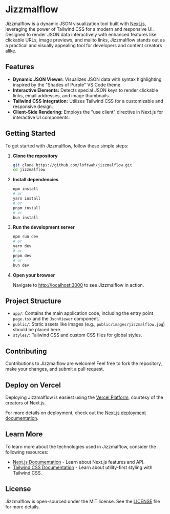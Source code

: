 # Jizzmalflow

Jizzmalflow is a dynamic JSON visualization tool built with [Next.js](https://nextjs.org/), leveraging the power of Tailwind CSS for a modern and responsive UI. Designed to render JSON data interactively with enhanced features like clickable URLs, image previews, and mailto links, Jizzmalflow stands out as a practical and visually appealing tool for developers and content creators alike.

## Features

* **Dynamic JSON Viewer:** Visualizes JSON data with syntax highlighting inspired by the "Shades of Purple" VS Code theme.
* **Interactive Elements:** Detects special JSON keys to render clickable links, email addresses, and image thumbnails.
* **Tailwind CSS Integration:** Utilizes Tailwind CSS for a customizable and responsive design.
* **Client-Side Rendering:** Employs the "use client" directive in Next.js for interactive UI components.

## Getting Started

To get started with Jizzmalflow, follow these simple steps:

1. **Clone the repository**

   ```bash
   git clone https://github.com/loftwah/jizzmalflow.git
   cd jizzmalflow
   ```

2. **Install dependencies**

   ```bash
   npm install
   # or
   yarn install
   # or
   pnpm install
   # or
   bun install
   ```

3. **Run the development server**

   ```bash
   npm run dev
   # or
   yarn dev
   # or
   pnpm dev
   # or
   bun dev
   ```

4. **Open your browser**

   Navigate to <http://localhost:3000> to see Jizzmalflow in action.

## Project Structure

* `app/`: Contains the main application code, including the entry point `page.tsx` and the `JsonViewer` component.
* `public/`: Static assets like images (e.g., `public/images/jizzmalflow.jpg`) should be placed here.
* `styles/`: Tailwind CSS and custom CSS files for global styles.

## Contributing

Contributions to Jizzmalflow are welcome! Feel free to fork the repository, make your changes, and submit a pull request.

## Deploy on Vercel

Deploying Jizzmalflow is easiest using the [Vercel Platform](https://vercel.com/new?utm_medium=default-template\&filter=next.js\&utm_source=create-next-app\&utm_campaign=create-next-app-readme), courtesy of the creators of Next.js.

For more details on deployment, check out the [Next.js deployment documentation](https://nextjs.org/docs/deployment).

## Learn More

To learn more about the technologies used in Jizzmalflow, consider the following resources:

* [Next.js Documentation](https://nextjs.org/docs) - Learn about Next.js features and API.
* [Tailwind CSS Documentation](https://tailwindcss.com/docs) - Learn about utility-first styling with Tailwind CSS.

## License

Jizzmalflow is open-sourced under the MIT license. See the [LICENSE](LICENSE) file for more details.
